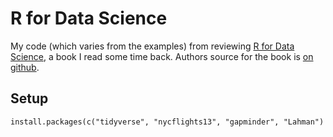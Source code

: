 # R for Data Science
My code (which varies from the examples) from reviewing [R for Data Science](https://r4ds.hadley.nz/), a book I read some time back. Authors source for the book is [on github](https://github.com/hadley/r4ds).

## Setup
```{R}
install.packages(c("tidyverse", "nycflights13", "gapminder", "Lahman")
```